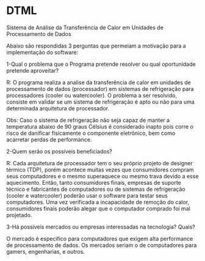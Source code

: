 # DTML
Sistema de Análise da Transferência de Calor em Unidades de Processamento de Dados

Abaixo são respondidas 3 perguntas que permeiam a motivação para a implementação do software:


1-Qual o problema que o Programa pretende resolver ou qual oportunidade pretende aproveitar? 

R: O programa realiza a analise da transferência de calor em unidades de processamento de dados (processador) em sistemas de refrigeração para processadores (cooler ou watercooler). O problema a ser resolvido, consiste em validar se um sistema de refrigeração é apto ou não para uma determinada arquitetura de processador. 

Obs: Caso o sistema de refrigeração não seja capaz de manter a temperatura abaixo de 90 graus Célsius é considerado inapto pois corre o risco de danificar fisicamente o componente eletrônico, bem como acarretar perdas de performance. 

2-Quem serão os possíveis beneficiados? 

R: Cada arquitetura de processador tem o seu próprio projeto de designer térmico (TDP), porém acontece muitas vezes que consumidores compram seus computadores e o mesmo superaquece ou mesmo trava devido a esse aquecimento. Então, tanto consumidores finais, empresas de suporte técnico e fabricantes de computadores ou de sistemas de refrigeração (cooler e watercooler) poderão usar o software para testar seus computadores.  Uma vez verificada a incapacidade de remoção do calor, consumidores finais poderão alegar que o computador comprado foi mal projetado. 

3-Há possíveis mercados ou empresas interessadas na tecnologia? Quais?

O mercado é especifico para computadores que exigem alta performance de processamento de dados. Os mercados seriam o de computadores para gamers, engenharias, e outros. 
